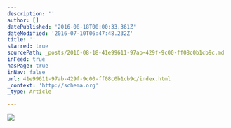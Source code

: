 ```yaml
---
description: ''
author: []
datePublished: '2016-08-18T00:00:33.361Z'
dateModified: '2016-07-10T06:47:48.232Z'
title: ''
starred: true
sourcePath: _posts/2016-08-18-41e99611-97ab-429f-9c00-ff08c0b1cb9c.md
inFeed: true
hasPage: true
inNav: false
url: 41e99611-97ab-429f-9c00-ff08c0b1cb9c/index.html
_context: 'http://schema.org'
_type: Article

---
```

![](https://the-grid-user-content.s3-us-west-2.amazonaws.com/37d5c5b2-15ed-40f8-9377-c5f9507e49f0.jpg)
